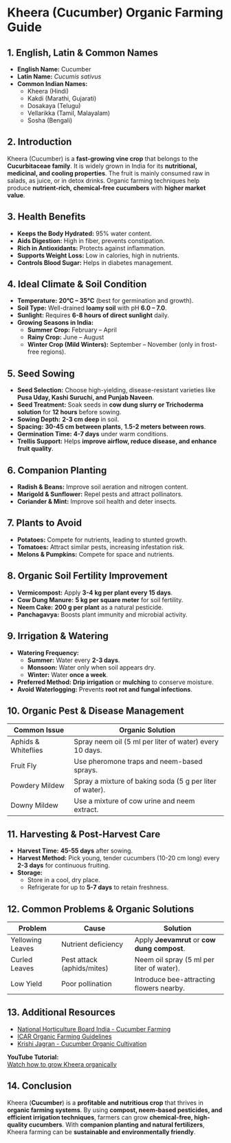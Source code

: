 # Kheera (Cucumber) Organic Farming Guide  

## 1. English, Latin & Common Names  

- **English Name:** Cucumber  
- **Latin Name:** *Cucumis sativus*  
- **Common Indian Names:**  
  - Kheera (Hindi)  
  - Kakdi (Marathi, Gujarati)  
  - Dosakaya (Telugu)  
  - Vellarikka (Tamil, Malayalam)  
  - Sosha (Bengali)  

## 2. Introduction  

Kheera (Cucumber) is a **fast-growing vine crop** that belongs to the **Cucurbitaceae family**. It is widely grown in India for its **nutritional, medicinal, and cooling properties**. The fruit is mainly consumed raw in salads, as juice, or in detox drinks. Organic farming techniques help produce **nutrient-rich, chemical-free cucumbers** with **higher market value**.

## 3. Health Benefits  

- **Keeps the Body Hydrated:** 95% water content.  
- **Aids Digestion:** High in fiber, prevents constipation.  
- **Rich in Antioxidants:** Protects against inflammation.  
- **Supports Weight Loss:** Low in calories, high in nutrients.  
- **Controls Blood Sugar:** Helps in diabetes management.  

## 4. Ideal Climate & Soil Condition  

- **Temperature:** **20°C – 35°C** (best for germination and growth).  
- **Soil Type:** Well-drained **loamy soil** with pH **6.0 – 7.0**.  
- **Sunlight:** Requires **6-8 hours of direct sunlight** daily.  
- **Growing Seasons in India:**  
  - **Summer Crop:** February – April  
  - **Rainy Crop:** June – August  
  - **Winter Crop (Mild Winters):** September – November (only in frost-free regions).  

## 5. Seed Sowing  

- **Seed Selection:** Choose high-yielding, disease-resistant varieties like **Pusa Uday, Kashi Suruchi, and Punjab Naveen**.  
- **Seed Treatment:** Soak seeds in **cow dung slurry or Trichoderma solution** for **12 hours** before sowing.  
- **Sowing Depth:** **2-3 cm deep** in soil.  
- **Spacing:** **30-45 cm between plants**, **1.5-2 meters between rows**.  
- **Germination Time:** **4-7 days** under warm conditions.  
- **Trellis Support:** Helps **improve airflow, reduce disease, and enhance fruit quality**.  

## 6. Companion Planting  

- **Radish & Beans:** Improve soil aeration and nitrogen content.  
- **Marigold & Sunflower:** Repel pests and attract pollinators.  
- **Coriander & Mint:** Improve soil health and deter insects.  

## 7. Plants to Avoid  

- **Potatoes:** Compete for nutrients, leading to stunted growth.  
- **Tomatoes:** Attract similar pests, increasing infestation risk.  
- **Melons & Pumpkins:** Compete for space and nutrients.  

## 8. Organic Soil Fertility Improvement  

- **Vermicompost:** Apply **3-4 kg per plant every 15 days**.  
- **Cow Dung Manure:** **5 kg per square meter** for soil fertility.  
- **Neem Cake:** **200 g per plant** as a natural pesticide.  
- **Panchagavya:** Boosts plant immunity and microbial activity.  

## 9. Irrigation & Watering  

- **Watering Frequency:**  
  - **Summer:** Water every **2-3 days**.  
  - **Monsoon:** Water only when soil appears dry.  
  - **Winter:** Water **once a week**.  
- **Preferred Method:** **Drip irrigation** or **mulching** to conserve moisture.  
- **Avoid Waterlogging:** Prevents **root rot and fungal infections**.  

## 10. Organic Pest & Disease Management  

| Common Issue        | Organic Solution                                      |
|---------------------|------------------------------------------------------|
| Aphids & Whiteflies | Spray neem oil (5 ml per liter of water) every 10 days. |
| Fruit Fly          | Use pheromone traps and neem-based sprays.           |
| Powdery Mildew     | Spray a mixture of baking soda (5 g per liter of water). |
| Downy Mildew       | Use a mixture of cow urine and neem extract.         |

## 11. Harvesting & Post-Harvest Care  

- **Harvest Time:** **45-55 days** after sowing.  
- **Harvest Method:** Pick young, tender cucumbers (10-20 cm long) every **2-3 days** for continuous fruiting.  
- **Storage:**  
  - Store in a cool, dry place.  
  - Refrigerate for up to **5-7 days** to retain freshness.  

## 12. Common Problems & Organic Solutions  

| Problem          | Cause                        | Solution                                         |
|-----------------|-----------------------------|-------------------------------------------------|
| Yellowing Leaves | Nutrient deficiency         | Apply **Jeevamrut** or **cow dung compost**.    |
| Curled Leaves   | Pest attack (aphids/mites)  | Neem oil spray (5 ml per liter of water).       |
| Low Yield       | Poor pollination            | Introduce bee-attracting flowers nearby.        |

## 13. Additional Resources  

- [National Horticulture Board India - Cucumber Farming](http://nhb.gov.in)  
- [ICAR Organic Farming Guidelines](https://icar.org.in)  
- [Krishi Jagran - Cucumber Organic Cultivation](https://www.krishijagran.com)  

**YouTube Tutorial:**  
[Watch how to grow Kheera organically](https://www.youtube.com/watch?v=xyz123)  

## 14. Conclusion  

Kheera (**Cucumber**) is a **profitable and nutritious crop** that thrives in **organic farming systems**. By using **compost, neem-based pesticides, and efficient irrigation techniques**, farmers can grow **chemical-free, high-quality cucumbers**. With **companion planting and natural fertilizers**, Kheera farming can be **sustainable and environmentally friendly**.
